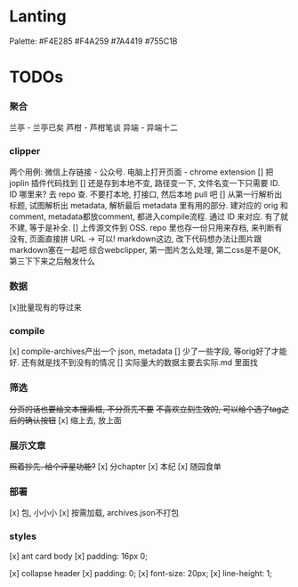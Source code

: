 # Lanting

Palette: #F4E285 #F4A259 #7A4419 #755C1B

# TODOs

### 聚合

兰亭 - 兰亭已矣
芦柑 - 芦柑笔谈
异端 - 异端十二

### clipper
两个用例: 微信上存链接 - 公众号. 电脑上打开页面 - chrome extension
[] 把 joplin 插件代码找到
[] 还是存到本地不变, 路径变一下, 文件名变一下只需要 ID. ID 哪里来? 去 repo 查. 不要打本地, 打接口, 然后本地 pull 吧
[] 从第一行解析出标题, 试图解析出 metadata, 解析最后 metadata 里有用的部分. 建对应的 orig 和 comment, metadata都放comment, 都进入compile流程. 通过 ID 来对应. 有了就不建, 等于是补全.
[] 上传源文件到 OSS. repo 里也存一份只用来存档, 来判断有没有, 页面直接拼 URL -> 可以! markdown这边, 改下代码想办法让图片跟markdown塞在一起吧
综合webclipper, 第一图片怎么处理, 第二css是不是OK, 第三下下来之后触发什么

### 数据
[x]批量现有的导过来

### compile
[x] compile-archives产出一个 json, metadata
[] 少了一些字段, 等orig好了才能好. 还有就是找不到没有的情况
[] 实际量大的数据主要去实际.md 里面找

### 筛选
~~分页的话也要给文本搜索框, 不分页先不要~~
~~不喜欢立刻生效的, 可以给个选了tag之后的确认按钮~~
[x] 缩上去, 放上面

### 展示文章
~~照着抄先. 给个评星功能?~~
[x] 分chapter
[x] 本纪
[x] 随园食单

### 部署
[x] 包, 小小小
[x] 按需加载, archives.json不打包

### styles
[x] ant card body
[x] padding: 16px 0;

[x] collapse header
[x] padding: 0;
[x] font-size: 20px;
[x] line-height: 1;
